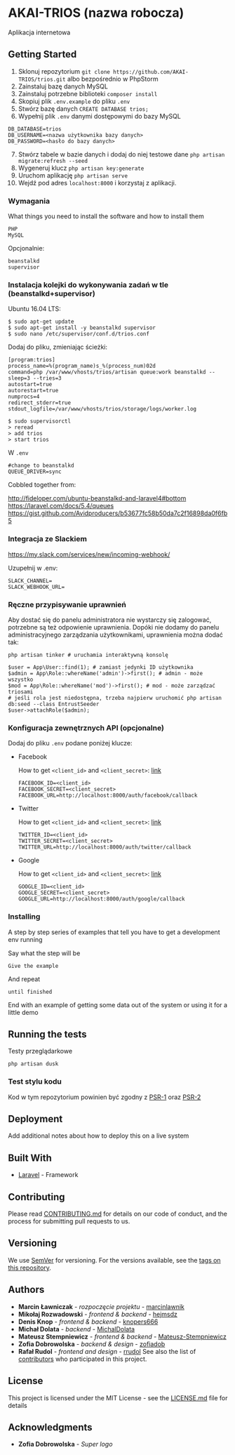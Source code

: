 # AKAI-TRIOS (nazwa robocza)

Aplikacja internetowa

## Getting Started

1. Sklonuj repozytorium
`git clone https://github.com/AKAI-TRIOS/trios.git`
albo bezpośrednio w PhpStorm
2. Zainstaluj bazę danych MySQL
3. Zainstaluj potrzebne biblioteki
`composer install`
4. Skopiuj plik `.env.example` do pliku `.env`
5. Stwórz bazę danych `CREATE DATABASE trios;`
6. Wypełnij plik `.env` danymi dostępowymi do bazy MySQL
```
DB_DATABASE=trios
DB_USERNAME=<nazwa użytkownika bazy danych>
DB_PASSWORD=<hasło do bazy danych>
```
7. Stwórz tabele w bazie danych i dodaj do niej testowe dane
`php artisan migrate:refresh --seed`
8. Wygeneruj klucz
`php artisan key:generate`
9. Uruchom aplikację
`php artisan serve`
10. Wejdź pod adres `localhost:8000` i korzystaj z aplikacji.

### Wymagania

What things you need to install the software and how to install them

```
PHP
MySQL
```

Opcjonalnie:

```
beanstalkd
supervisor
```

### Instalacja kolejki do wykonywania zadań w tle (beanstalkd+supervisor)

Ubuntu 16.04 LTS:
```
$ sudo apt-get update
$ sudo apt-get install -y beanstalkd supervisor
$ sudo nano /etc/supervisor/conf.d/trios.conf
```
Dodaj do pliku, zmieniając ścieżki:
```
[program:trios]
process_name=%(program_name)s_%(process_num)02d
command=php /var/www/vhosts/trios/artisan queue:work beanstalkd --sleep=3 --tries=3
autostart=true
autorestart=true
numprocs=4
redirect_stderr=true
stdout_logfile=/var/www/vhosts/trios/storage/logs/worker.log
```

```
$ sudo supervisorctl
> reread
> add trios
> start trios
```

W `.env`

```
#change to beanstalkd
QUEUE_DRIVER=sync
```

Cobbled together from:

http://fideloper.com/ubuntu-beanstalkd-and-laravel4#bottom
https://laravel.com/docs/5.4/queues
https://gist.github.com/Avidproducers/b53677fc58b50da7c2f16898da0f6fb5

### Integracja ze Slackiem

https://my.slack.com/services/new/incoming-webhook/

Uzupełnij w .env:

```
SLACK_CHANNEL=
SLACK_WEBHOOK_URL=
```

### Ręczne przypisywanie uprawnień

Aby dostać się do panelu administratora nie wystarczy się zalogować,
potrzebne są też odpowienie uprawnienia. Dopóki nie dodamy do panelu
administracyjnego zarządzania użytkownikami, uprawnienia można dodać tak:

```
php artisan tinker # uruchamia interaktywną konsolę

$user = App\User::find(1); # zamiast jedynki ID użytkownika
$admin = App\Role::whereName('admin')->first(); # admin - może wszystko
$mod = App\Role::whereName('mod')->first(); # mod - może zarządzać triosami
# jeśli rola jest niedostępna, trzeba najpierw uruchomić php artisan db:seed --class EntrustSeeder
$user->attachRole($admin);
```

### Konfiguracja zewnętrznych API (opcjonalne)

Dodaj do pliku `.env` podane poniżej klucze:
* Facebook

    How to get `<client_id>` and `<client_secret>`: [link](https://blog.damirmiladinov.com/laravel/laravel-5.2-socialite-facebook-login.html)
    ```
    FACEBOOK_ID=<client_id>
    FACEBOOK_SECRET=<client_secret>
    FACEBOOK_URL=http://localhost:8000/auth/facebook/callback
    ```
* Twitter

    How to get `<client_id>` and `<client_secret>`: [link](https://blog.damirmiladinov.com/laravel/laravel-5.2-socialite-twitter-login.html)
     ```
    TWITTER_ID=<client_id>
    TWITTER_SECRET=<client_secret>
    TWITTER_URL=http://localhost:8000/auth/twitter/callback
     ```
* Google

    How to get `<client_id>` and `<client_secret>`: [link](https://blog.damirmiladinov.com/laravel/laravel-5.2-socialite-google-login.html)
     ```
    GOOGLE_ID=<client_id>
    GOOGLE_SECRET=<client_secret>
    GOOGLE_URL=http://localhost:8000/auth/google/callback
     ```

### Installing

A step by step series of examples that tell you have to get a development env running

Say what the step will be

```
Give the example
```

And repeat

```
until finished
```

End with an example of getting some data out of the system or using it for a little demo

## Running the tests

Testy przeglądarkowe

`php artisan dusk`

### Test stylu kodu

Kod w tym repozytorium powinien być zgodny z
[PSR-1](http://www.php-fig.org/psr/psr-1/) oraz
[PSR-2](http://www.php-fig.org/psr/psr-2/)


## Deployment

Add additional notes about how to deploy this on a live system

## Built With

* [Laravel](https://laravel.com/docs/) - Framework

## Contributing

Please read [CONTRIBUTING.md](https://gist.github.com/PurpleBooth/b24679402957c63ec426) for details on our code of conduct, and the process for submitting pull requests to us.

## Versioning

We use [SemVer](http://semver.org/) for versioning. For the versions available, see the [tags on this repository](https://github.com/your/project/tags).

## Authors

* **Marcin Ławniczak** - *rozpoczęcie projektu* - [marcinlawnik](https://github.com/marcinlawnik)
* **Mikołaj Rozwadowski** - *frontend & backend* - [hejmsdz](https://github.com/hejmsdz)
* **Denis Knop** - *frontend & backend* - [knopers666](https://github.com/knopers666)
* **Michał Dolata** - *backend* - [MichalDolata](https://github.com/MichalDolata)
* **Mateusz Stempniewicz** - *frontend & backend* - [Mateusz-Stempniewicz](https://github.com/Mateusz-Stempniewicz)
* **Zofia Dobrowolska** - *backend & design* - [zofiadob](https://github.com/zofiadob)
* **Rafał Rudol** - *frontend and design* - [rrudol](https://github.com/rrudol)
See also the list of [contributors](https://github.com/AKAI-TRIOS/trios/graphs/contributors) who participated in this project.

## License

This project is licensed under the MIT License - see the [LICENSE.md](LICENSE.md) file for details

## Acknowledgments

* **Zofia Dobrowolska** - *Super logo*
